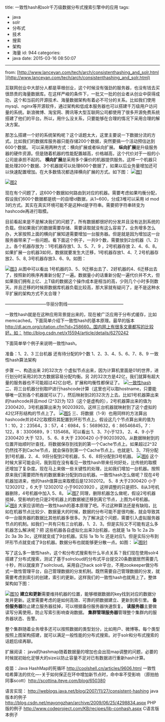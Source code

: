 title: 一致性hash和solr千万级数据分布式搜索引擎中的应用
tags:
  - java
  - solr
  - 分布式
  - 技术
  - 搜索
  - 架构
  - 海量
id: 944
categories:
  - java
date: 2015-03-16 08:50:07
---

from: [http://www.lanceyan.com/tech/arch/consistenthashing_and_solr.html](http://www.lanceyan.com/tech/arch/consistenthashing_and_solr.html)

互联网创业中大部分人都是草根创业，这个时候没有强劲的服务器，也没有钱去买很昂贵的海量数据库。在这样严峻的条件下，一批又一批的创业者从创业中获得成功，这个和当前的开源技术、海量数据架构有着必不可分的关系。比如我们使用mysql、nginx等开源软件，通过架构和低成本服务器也可以搭建千万级用户访问量的系统。新浪微博、淘宝网、腾讯等大型互联网公司都使用了很多开源免费系统搭建了他们的平台。所以，用什么没关系，只要能够在合理的情况下采用合理的解决方案。

那怎么搭建一个好的系统架构呢？这个话题太大，这里主要说一下数据分流的方式。比如我们的数据库服务器只能存储200个数据，突然要搞一个活动预估达到600个数据。
可以采用两种方式：横向扩展或者纵向扩展。
**纵向扩展**是升级服务器的硬件资源。但是随着机器的性能配置越高，价格越高，这个代价对于一般的小公司是承担不起的。
**横向扩展**是采用多个廉价的机器提供服务。这样一个机器只能处理200个数据、3个机器就可以处理600个数据了，如果以后业务量增加还可以快速配置增加。在大多数情况都选择横向扩展的方式。如下图：
[![图1](http://www.lanceyan.com/wp-content/uploads/2013/05/%E5%9B%BE1.png)](http://www.lanceyan.com/wp-content/uploads/2013/05/%E5%9B%BE1.png)

[![图2](http://www.lanceyan.com/wp-content/uploads/2013/05/%E5%9B%BE2.png)](http://www.lanceyan.com/wp-content/uploads/2013/05/%E5%9B%BE2.png)

现在有个问题了，这600个数据如何路由到对应的机器。需要考虑如果均衡分配，假设我们600个数据都是统一的自增id数据，从1~600，分成3堆可以采用 id mod 3的方式。其实在真实环境可能不是这种id是字符串。需要把字符串转变为hashcode再进行取模。

目前看起来是不是解决我们的问题了，所有数据都很好的分发并且没有达到系统的负载。但如果我们的数据需要存储、需要读取就没有这么容易了。业务增多怎么办，大家按照上面的横向扩展知道需要增加一台服务器。但是就是因为增加这一台服务器带来了一些问题。看下面这个例子，一共9个数，需要放到2台机器（1、2）上。各个机器存放为：1号机器存放1、3、5、7、9 ，2号机器存放 2、4、6、8。如果扩展一台机器3如何，数据就要发生大迁移，1号机器存放1、4、7, 2号机器存放2、5、8, 3号机器存放3、6、9。如图：

[![图3](http://www.lanceyan.com/wp-content/uploads/2013/05/%E5%9B%BE3.png)](http://www.lanceyan.com/wp-content/uploads/2013/05/%E5%9B%BE3.png)
从图中可以看出 1号机器的3、5、9迁移出去了、2好机器的4、6迁移出去了，按照新的秩序再重新分配了一遍。数据量小的话重新分配一遍代价并不大，但如果我们拥有上亿、上T级的数据这个操作成本是相当的高，少则几个小时多则数天。并且迁移的时候原数据库机器负载比较高，那大家就有疑问了，是不是这种水平扩展的架构方式不太合理？

—————————–华丽分割线—————————————

一致性hash就是在这种应用背景提出来的，现在被广泛应用于分布式缓存，比如memcached。下面简单介绍下一致性hash的基本原理。最早的版本 http://dl.acm.org/citation.cfm?id=258660。国内网上有很多文章都写的比较好。如： http://blog.csdn.net/x15594/article/details/6270242

下面简单举个例子来说明一致性hash。

准备：1、2、3 三台机器
还有待分配的9个数 1、2、3、4、5、6、7、8、9
一致性hash算法架构

步骤
一、构造出来 2的32次方 个虚拟节点出来，因为计算机里面是01的世界，进行划分时采用2的次方数据容易分配均衡。另 2的32次方是42亿，我们就算有超大量的服务器也不可能超过42亿台吧，扩展和均衡性都保证了。
[![一致性hash](http://www.lanceyan.com/wp-content/uploads/2013/05/%E5%9B%BE4.png)](http://www.lanceyan.com/wp-content/uploads/2013/05/%E5%9B%BE4.png)
二、将三台机器分别取IP进行hashcode计算（这里也可以取hostname，只要能够唯一区别各个机器就可以了），然后映射到2的32次方上去。比如1号机器算出来的hashcode并且mod (2^32)为 123（这个是虚构的），2号机器算出来的值为 2300420，3号机器算出来为 90203920。这样三台机器就映射到了这个虚拟的42亿环形结构的节点上了。
[![图5](http://www.lanceyan.com/wp-content/uploads/2013/05/%E5%9B%BE5.png)](http://www.lanceyan.com/wp-content/uploads/2013/05/%E5%9B%BE5.png)
三、将数据（1-9）也用同样的方法算出hashcode并对42亿取模将其配置到环形节点上。假设这几个节点算出来的值为 1：10，2：23564，3：57，4：6984，5：5689632，6：86546845，7：122，8：3300689，9：135468。可以看出 1、3、7小于123， 2、4、9 小于 2300420 大于 123， 5、6、8 大于 2300420 小于90203920。从数据映射到的位置开始顺时针查找，将数据保存到找到的第一个Cache节点上。如果超过2^32仍然找不到Cache节点，就会保存到第一个Cache节点上。也就是1、3、7将分配到1号机器，2、4、9将分配到2号机器，5、6、8将分配到3号机器。
[![图6](http://www.lanceyan.com/wp-content/uploads/2013/05/%E5%9B%BE6.png)](http://www.lanceyan.com/wp-content/uploads/2013/05/%E5%9B%BE6.png)
这个时候大家可能会问，我到现在没有看见一致性hash带来任何好处，比传统的取模还增加了复杂度。现在马上来做一些关键性的处理，比如我们增加一台机器。按照原来我们需要把所有的数据重新分配到四台机器。一致性hash怎么做呢？现在4号机器加进来，他的hash值算出来取模后是12302012。 5、8 大于2300420 小于12302012 ，6 大于 12302012 小于90203920 。这样调整的只是把5、8从3号机器删除，4号机器中加入 5、8。
[![图7](http://www.lanceyan.com/wp-content/uploads/2013/05/%E5%9B%BE7.png)](http://www.lanceyan.com/wp-content/uploads/2013/05/%E5%9B%BE7.png)
同理，删除机器怎么做呢，假设2号机器挂掉，受影响的也只是2号机器上的数据被迁移到离它节点，上图为4号机器。
[![图8](http://www.lanceyan.com/wp-content/uploads/2013/05/%E5%9B%BE8.png)](http://www.lanceyan.com/wp-content/uploads/2013/05/%E5%9B%BE8.png)
大家应该明白一致性hash的基本原理了吧。不过这种算法还是有缺陷，比如在机器节点比较少、数据量大的时候，数据的分布可能不是很均衡，就会导致其中一台服务器的数据比其他机器多很多。为了解决这个问题，需要引入虚拟服务器节点的机制。如我们一共有只有三台机器，1、2、3。但是实际又不可能有这么多机器怎么解决呢？把 这些机器各自虚拟化出来3台机器，也就是 1a 1b 1c 2a 2b 2c 3a 3b 3c，这样就变成了9台机器。实际 1a 1b 1c 还是对应1。但是实际分布到环形节点就变成了9台机器。数据分布也就能够更分散一点。如图：
[![图91](http://www.lanceyan.com/wp-content/uploads/2013/05/%E5%9B%BE91.png)](http://www.lanceyan.com/wp-content/uploads/2013/05/%E5%9B%BE91.png)

写了这么多一致性hash，这个和分布式搜索有什么半点关系？我们现在使用solr4搭建了分布式搜索，测试了基于solrcloud的分布式平台提交20条数据居然需要几十秒，所以就废弃了solrcloud。采用自己hack solr平台，不用zookeeper做分布式一致性管理平台，自己管理数据的分发机制。既然需要自己管理数据的分发，就需要考虑到索引的创建，索引的更新。这样我们的一致性hash也就用上了。整体架构如下图：

[![图10](http://www.lanceyan.com/wp-content/uploads/2013/05/%E5%9B%BE10.png)](http://www.lanceyan.com/wp-content/uploads/2013/05/%E5%9B%BE10.png)
**建立和更新**需要维持机器的位置，能够根据数据的key找到对应的数据分发并更新。这里需要考虑的是如何高效、可靠的把数据建立、更新到索引里。
**备份服务器**防止建立服务器挂掉，可以根据备份服务器快速恢复。
**读服务器**主要做读写分离使用，防止写索引影响查询数据。
**集群管理服务器**管理整个集群内的服务器状态、告警。

整个集群随着业务增多还可以按照数据的类型划分，比如用户、微博等。每个类型按照上图架构搭建，就可以满足一般性能的分布式搜索。对于solr和分布式搜索的话题后续再聊。

扩展阅读：
java的hashmap随着数据量的增加也会出现map调整的问题，必要的时候就初始化足够大的size以防止容量不足对已有数据进行重新hash计算。

疫苗：Java HashMap的死循环 http://coolshell.cn/articles/9606.html
一致性哈希算法的优化—-关于如何保正在环中增加新节点时，命中率不受影响 （原拍拍同事scott）http://scottina.iteye.com/blog/650380

语言实现：
http://weblogs.java.net/blog/2007/11/27/consistent-hashing java 版本的例子
http://blog.csdn.net/mayongzhan/archive/2009/06/25/4298834.aspx PHP 版的例子
http://www.codeproject.com/KB/recipes/lib-conhash.aspx C语言版本例子

